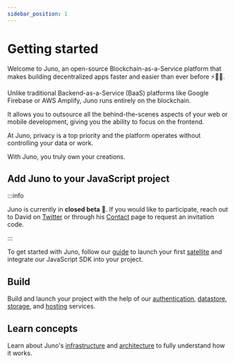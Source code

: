 ```yaml
---
sidebar_position: 1
---
```


# Getting started

Welcome to Juno, an open-source Blockchain-as-a-Service platform that makes building decentralized apps faster and easier than ever before ⚡️🚀🤯.

Unlike traditional Backend-as-a-Service (BaaS) platforms like Google Firebase or AWS Amplify, Juno runs entirely on the blockchain.

It allows you to outsource all the behind-the-scenes aspects of your web or mobile development, giving you the ability to focus on the frontend.

At Juno, privacy is a top priority and the platform operates without controlling your data or work.

With Juno, you truly own your creations.

## Add Juno to your JavaScript project

:::info

Juno is currently in **closed beta** 👀. If you would like to participate, reach out to David on [Twitter](https://twitter.com/daviddalbusco) or through his [Contact](https://daviddalbusco.com/#contact) page to request an invitation code.

:::

To get started with Juno, follow our [guide](add-juno-to-an-app/create-a-satellite.md) to launch your first [satellite](terminology.md#satellite) and integrate our JavaScript SDK into your project.

## Build

Build and launch your project with the help of our [authentication](build/authentication.md), [datastore](build/datastore.md), [storage](build/storage.md), and [hosting](build/hosting.md) services.

## Learn concepts

Learn about Juno's [infrastructure](category/infrastructure) and [architecture](architecture.md) to fully understand how it works.
